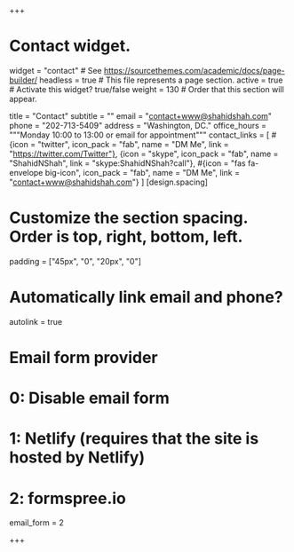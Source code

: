 +++
# Contact widget.
widget = "contact"  # See https://sourcethemes.com/academic/docs/page-builder/
headless = true  # This file represents a page section.
active = true  # Activate this widget? true/false
weight = 130  # Order that this section will appear.

title = "Contact"
subtitle = ""
email = "contact+www@shahidshah.com"
phone = "202-713-5409"
address = "Washington, DC."
office_hours = """Monday 10:00 to 13:00 or email for appointment"""
contact_links = [
  #{icon = "twitter", icon_pack = "fab", name = "DM Me", link = "https://twitter.com/Twitter"},
  {icon = "skype", icon_pack = "fab", name = "ShahidNShah", link = "skype:ShahidNShah?call"},
  #{icon = "fas fa-envelope big-icon", icon_pack = "fab", name = "DM Me", link = "contact+www@shahidshah.com"}
  ]
[design.spacing]
  # Customize the section spacing. Order is top, right, bottom, left.
  padding = ["45px", "0", "20px", "0"]

# Automatically link email and phone?
autolink = true

# Email form provider
#   0: Disable email form
#   1: Netlify (requires that the site is hosted by Netlify)
#   2: formspree.io
email_form = 2


+++

